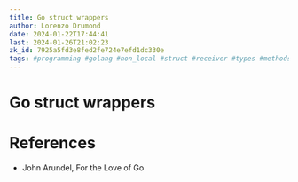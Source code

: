 ```yaml
---
title: Go struct wrappers
author: Lorenzo Drumond
date: 2024-01-22T17:44:41
last: 2024-01-26T21:02:23
zk_id: 7925a5fd3e8fed2fe724e7efd1dc330e
tags: #programming #golang #non_local #struct #receiver #types #methods #wrapper
---
```



# Go struct wrappers

# References
- John Arundel, For the Love of Go
